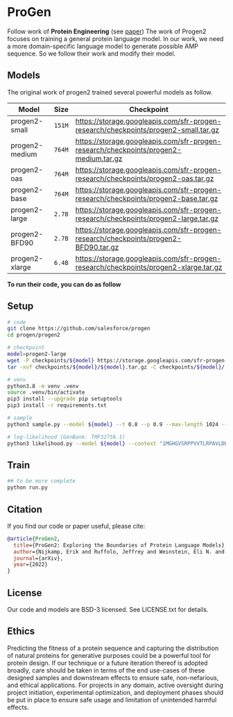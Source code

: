 # ProGen
Follow work of **Protein Engineering** (see <a href="https://arxiv.org/abs/2206.13517">paper</a>)
The work of Progen2 focuses on training a general protein language model. 
In our work, we need a more domain-specific language model to generate possible AMP sequence. So we follow their work and modify their model.

## Models

The original work of progen2 trained several powerful models as follow.

| Model | Size | Checkpoint |
| ------ | ------ | ---------- |
| progen2-small	   | `151M` | https://storage.googleapis.com/sfr-progen-research/checkpoints/progen2-small.tar.gz |
| progen2-medium   | `764M` | https://storage.googleapis.com/sfr-progen-research/checkpoints/progen2-medium.tar.gz |
| progen2-oas	     | `764M` | https://storage.googleapis.com/sfr-progen-research/checkpoints/progen2-oas.tar.gz |
| progen2-base     | `764M` | https://storage.googleapis.com/sfr-progen-research/checkpoints/progen2-base.tar.gz |
| progen2-large    | `2.7B` |  https://storage.googleapis.com/sfr-progen-research/checkpoints/progen2-large.tar.gz |
| progen2-BFD90    | `2.7B` | https://storage.googleapis.com/sfr-progen-research/checkpoints/progen2-BFD90.tar.gz |
| progen2-xlarge   | `6.4B` | https://storage.googleapis.com/sfr-progen-research/checkpoints/progen2-xlarge.tar.gz |

**To run their code, you can do as follow**

## Setup
```sh
# code
git clone https://github.com/salesforce/progen
cd progen/progen2

# checkpoint
model=progen2-large
wget -P checkpoints/${model} https://storage.googleapis.com/sfr-progen-research/checkpoints/${model}.tar.gz
tar -xvf checkpoints/${model}/${model}.tar.gz -C checkpoints/${model}/

# venv
python3.8 -m venv .venv
source .venv/bin/activate
pip3 install --upgrade pip setuptools
pip3 install -r requirements.txt

# sample
python3 sample.py --model ${model} --t 0.8 --p 0.9 --max-length 1024 --num-samples 2 --context "1"

# log-likelihood (GenBank: TMF32756.1)
python3 likelihood.py --model ${model} --context "1MGHGVSRPPVVTLRPAVLDDCPVLWRWRNDPETRQASVDEREIPVDTHTRWFEETLKRFDRKLFIVSADGVDAGMVRLDIQDRDAAVSVNIAPEWRGRGVGPRALGCLSREAFGPLALLRMSAVVKRENAASRIAFERAGFTVVDTGGPLLHSSKARLHVVAAIQARMGSTRLPGKVLVSIAGRPTIQRIAERLAVCQELDAVAVSTSVENRDDAIADLAAHLGLVCVRGSETDLIERLGRTAARTGADALVRITADCPLVDPALVDRVVGVWRRSAGRLEYVSNVFPPTFPDGLDVEVLSRTVLERLDREVSDPFFRESLTAYVREHPAAFEIANVEHPEDLSRLRWTMDYPEDLAFVEAVYRRLGNQGEIFGMDDLLRLLEWSPELRDLNRCREDVTVERGIRGTGYHAALRARGQAP2"
```

## Train
```python
## to be more complete
python run.py
```

## Citation
If you find our code or paper useful, please cite:
```bibtex
@article{ProGen2,
  title={ProGen2: Exploring the Boundaries of Protein Language Models},
  author={Nijkamp, Erik and Ruffolo, Jeffrey and Weinstein, Eli N. and Naik, Nikhil and Madani, Ali},
  journal={arXiv},
  year={2022}
}
```

## License
Our code and models are BSD-3 licensed. See LICENSE.txt for details.

## Ethics
Predicting the fitness of a protein sequence and capturing the distribution of natural proteins for generative purposes could be a powerful tool for protein design. If our technique or a future iteration thereof is adopted broadly, care should be taken in terms of the end use-cases of these designed samples and downstream effects to ensure safe, non-nefarious, and ethical applications. For projects in any domain, active oversight during project initiation, experimental optimization, and deployment phases should be put in place to ensure safe usage and limitation of unintended harmful effects.
